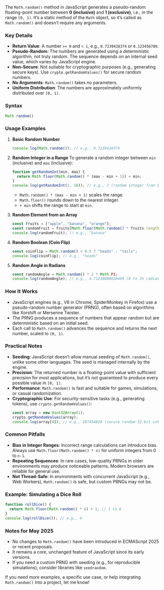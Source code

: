 The `Math.random()` method in JavaScript generates a pseudo-random floating-point number between **0 (inclusive)** and **1 (exclusive)**, i.e., in the range `[0, 1)`. It’s a static method of the `Math` object, so it’s called as `Math.random()` and doesn’t require any arguments.

### Key Details
- **Return Value**: A number `>= 0` and `< 1`, e.g., `0.7239428374` or `0.123456789`.
- **Pseudo-Random**: The numbers are generated using a deterministic algorithm, not truly random. The sequence depends on an internal seed value, which varies by JavaScript engine.
- **Non-Secure**: Not suitable for cryptographic purposes (e.g., generating secure keys). Use `crypto.getRandomValues()` for secure random numbers.
- **No Arguments**: `Math.random()` takes no parameters.
- **Uniform Distribution**: The numbers are approximately uniformly distributed over `[0, 1)`.

### Syntax
```javascript
Math.random()
```

### Usage Examples

1. **Basic Random Number**
   ```javascript
   console.log(Math.random()); // e.g., 0.7239428374
   ```

2. **Random Integer in a Range**
   To generate a random integer between `min` (inclusive) and `max` (inclusive):
   ```javascript
   function getRandomInt(min, max) {
     return Math.floor(Math.random() * (max - min + 1)) + min;
   }
   console.log(getRandomInt(1, 10)); // e.g., 7 (random integer from 1 to 10)
   ```
   - `Math.random() * (max - min + 1)` scales the range.
   - `Math.floor()` rounds down to the nearest integer.
   - `+ min` shifts the range to start at `min`.

3. **Random Element from an Array**
   ```javascript
   const fruits = ["apple", "banana", "orange"];
   const randomFruit = fruits[Math.floor(Math.random() * fruits.length)];
   console.log(randomFruit); // e.g., "banana"
   ```

4. **Random Boolean (Coin Flip)**
   ```javascript
   const coinFlip = Math.random() < 0.5 ? "heads" : "tails";
   console.log(coinFlip); // e.g., "heads"
   ```

5. **Random Angle in Radians**
   ```javascript
   const randomAngle = Math.random() * 2 * Math.PI;
   console.log(randomAngle); // e.g., 4.71238898038469 (0 to 2π radians)
   ```

### How It Works
- JavaScript engines (e.g., V8 in Chrome, SpiderMonkey in Firefox) use a pseudo-random number generator (PRNG), often based on algorithms like Xorshift or Mersenne Twister.
- The PRNG produces a sequence of numbers that appear random but are deterministic based on an initial seed.
- Each call to `Math.random()` advances the sequence and returns the next number, scaled to `[0, 1)`.

### Practical Notes
- **Seeding**: JavaScript doesn’t allow manual seeding of `Math.random()`, unlike some other languages. The seed is managed internally by the engine.
- **Precision**: The returned number is a floating-point value with sufficient precision for most applications, but it’s not guaranteed to produce every possible value in `[0, 1)`.
- **Performance**: `Math.random()` is fast and suitable for games, simulations, or casual randomization.
- **Cryptographic Use**: For security-sensitive tasks (e.g., generating tokens), use `crypto.getRandomValues()`:
  ```javascript
  const array = new Uint32Array(1);
  crypto.getRandomValues(array);
  console.log(array[0]); // e.g., 287454020 (secure random 32-bit integer)
  ```

### Common Pitfalls
- **Bias in Integer Ranges**: Incorrect range calculations can introduce bias. Always use `Math.floor(Math.random() * n)` for uniform integers from 0 to `n-1`.
- **Repeating Sequences**: In rare cases, low-quality PRNGs in older environments may produce noticeable patterns. Modern browsers are reliable for general use.
- **Not Thread-Safe**: In environments with concurrent JavaScript (e.g., Web Workers), `Math.random()` is safe, but custom PRNGs may not be.

### Example: Simulating a Dice Roll
```javascript
function rollDice() {
  return Math.floor(Math.random() * 6) + 1; // 1 to 6
}
console.log(rollDice()); // e.g., 4
```

### Notes for May 2025
- No changes to `Math.random()` have been introduced in ECMAScript 2025 or recent proposals.
- It remains a core, unchanged feature of JavaScript since its early versions.
- If you need a custom PRNG with seeding (e.g., for reproducible simulations), consider libraries like `seedrandom`.

If you need more examples, a specific use case, or help integrating `Math.random()` into a project, let me know!